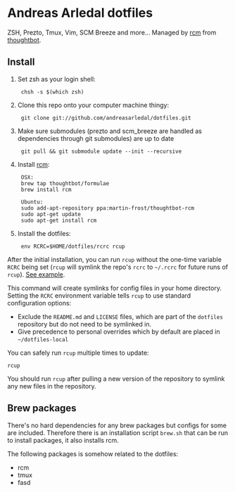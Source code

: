 # Andreas Arledal dotfiles
ZSH, Prezto, Tmux, Vim, SCM Breeze and more... Managed by [rcm](https://github.com/thoughtbot/rcm) from [thoughtbot](https://thoughtbot.com/).

## Install
1. Set zsh as your login shell:

        chsh -s $(which zsh)

1. Clone this repo onto your computer machine thingy:

        git clone git://github.com/andreasarledal/dotfiles.git

1. Make sure submodules (prezto and scm_breeze are handled as dependencies through git submodules) are up to date

        git pull && git submodule update --init --recursive

1. Install [rcm](https://github.com/thoughtbot/rcm):

        OSX:
        brew tap thoughtbot/formulae
        brew install rcm
        
        Ubuntu:
        sudo add-apt-repository ppa:martin-frost/thoughtbot-rcm
        sudo apt-get update
        sudo apt-get install rcm

1. Install the dotfiles:

        env RCRC=$HOME/dotfiles/rcrc rcup

After the initial installation, you can run `rcup` without the one-time variable
`RCRC` being set (`rcup` will symlink the repo's `rcrc` to `~/.rcrc` for future
runs of `rcup`). [See
example](https://github.com/thoughtbot/dotfiles/blob/master/rcrc).

This command will create symlinks for config files in your home directory.
Setting the `RCRC` environment variable tells `rcup` to use standard
configuration options:

* Exclude the `README.md` and `LICENSE` files, which are part of
  the `dotfiles` repository but do not need to be symlinked in.
* Give precedence to personal overrides which by default are placed in
  `~/dotfiles-local`

You can safely run `rcup` multiple times to update:

`rcup`

You should run `rcup` after pulling a new version of the repository to symlink
any new files in the repository.

## Brew packages
There's no hard dependencies for any brew packages but configs for some are included. Therefore 
there is an installation script `brew.sh` that can be run to install packages, it also installs 
rcm.

The following packages is somehow related to the dotfiles:
- rcm
- tmux
- fasd
